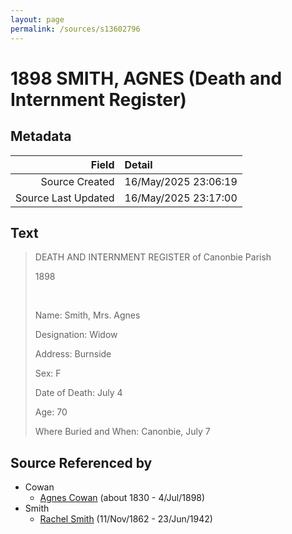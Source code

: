 ```yaml
---
layout: page
permalink: /sources/s13602796
---
```


# 1898 SMITH, AGNES (Death and Internment Register)

## Metadata

Field | Detail
---:|:---
Source Created | 16/May/2025 23:06:19
Source Last Updated | 16/May/2025 23:17:00

## Text

> DEATH AND INTERNMENT REGISTER of Canonbie Parish
>
> 1898
>
> <br/>
>
> Name: Smith, Mrs. Agnes
>
> Designation: Widow
>
> Address: Burnside
>
> Sex: F
>
> Date of Death: July 4
>
> Age: 70
>
> Where Buried and When: Canonbie, July 7
>

## Source Referenced by

* Cowan
  * [Agnes Cowan](../people/@38031148@-agnes-cowan-b1830-d1898-7-4.md) (about 1830 - 4/Jul/1898)
* Smith
  * [Rachel Smith](../people/@58377523@-rachel-smith-b1862-11-11-d1942-6-23.md) (11/Nov/1862 - 23/Jun/1942)

